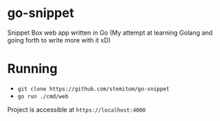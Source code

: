 # go-snippet
 Snippet Box web app written in Go (My attempt at learning Golang and going forth to write more with it xD)
 
# Running
- `git clone https://github.com/stemitom/go-snippet`
- `go run ./cmd/web`

Project is accessible at `https://localhost:4000`